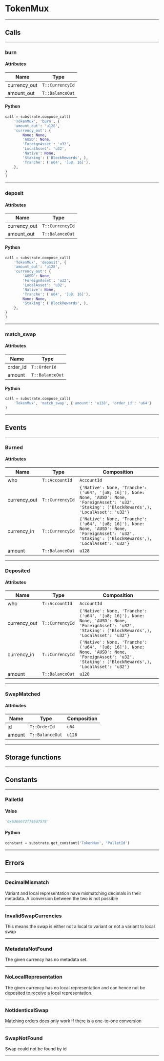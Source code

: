 
# TokenMux

---------
## Calls

---------
### burn
#### Attributes
| Name | Type |
| -------- | -------- | 
| currency_out | `T::CurrencyId` | 
| amount_out | `T::BalanceOut` | 

#### Python
```python
call = substrate.compose_call(
    'TokenMux', 'burn', {
    'amount_out': 'u128',
    'currency_out': {
        None: None,
        'AUSD': None,
        'ForeignAsset': 'u32',
        'LocalAsset': 'u32',
        'Native': None,
        'Staking': ('BlockRewards', ),
        'Tranche': ('u64', '[u8; 16]'),
    },
}
)
```

---------
### deposit
#### Attributes
| Name | Type |
| -------- | -------- | 
| currency_out | `T::CurrencyId` | 
| amount_out | `T::BalanceOut` | 

#### Python
```python
call = substrate.compose_call(
    'TokenMux', 'deposit', {
    'amount_out': 'u128',
    'currency_out': {
        'AUSD': None,
        'ForeignAsset': 'u32',
        'LocalAsset': 'u32',
        'Native': None,
        'Tranche': ('u64', '[u8; 16]'),
        None: None,
        'Staking': ('BlockRewards', ),
    },
}
)
```

---------
### match_swap
#### Attributes
| Name | Type |
| -------- | -------- | 
| order_id | `T::OrderId` | 
| amount | `T::BalanceOut` | 

#### Python
```python
call = substrate.compose_call(
    'TokenMux', 'match_swap', {'amount': 'u128', 'order_id': 'u64'}
)
```

---------
## Events

---------
### Burned
#### Attributes
| Name | Type | Composition
| -------- | -------- | -------- |
| who | `T::AccountId` | ```AccountId```
| currency_out | `T::CurrencyId` | ```{'Native': None, 'Tranche': ('u64', '[u8; 16]'), None: None, 'AUSD': None, 'ForeignAsset': 'u32', 'Staking': ('BlockRewards',), 'LocalAsset': 'u32'}```
| currency_in | `T::CurrencyId` | ```{'Native': None, 'Tranche': ('u64', '[u8; 16]'), None: None, 'AUSD': None, 'ForeignAsset': 'u32', 'Staking': ('BlockRewards',), 'LocalAsset': 'u32'}```
| amount | `T::BalanceOut` | ```u128```

---------
### Deposited
#### Attributes
| Name | Type | Composition
| -------- | -------- | -------- |
| who | `T::AccountId` | ```AccountId```
| currency_out | `T::CurrencyId` | ```{'Native': None, 'Tranche': ('u64', '[u8; 16]'), None: None, 'AUSD': None, 'ForeignAsset': 'u32', 'Staking': ('BlockRewards',), 'LocalAsset': 'u32'}```
| currency_in | `T::CurrencyId` | ```{'Native': None, 'Tranche': ('u64', '[u8; 16]'), None: None, 'AUSD': None, 'ForeignAsset': 'u32', 'Staking': ('BlockRewards',), 'LocalAsset': 'u32'}```
| amount | `T::BalanceOut` | ```u128```

---------
### SwapMatched
#### Attributes
| Name | Type | Composition
| -------- | -------- | -------- |
| id | `T::OrderId` | ```u64```
| amount | `T::BalanceOut` | ```u128```

---------
## Storage functions

---------
## Constants

---------
### PalletId
#### Value
```python
'0x6366672f746d7578'
```
#### Python
```python
constant = substrate.get_constant('TokenMux', 'PalletId')
```
---------
## Errors

---------
### DecimalMismatch
Variant and local representation have mismatching decimals in their
metadata. A conversion between the two is not possible

---------
### InvalidSwapCurrencies
This means the swap is either not a local to variant or not a
variant to local swap

---------
### MetadataNotFound
The given currency has no metadata set.

---------
### NoLocalRepresentation
The given currency has no local representation and can hence not be
deposited to receive a local representation.

---------
### NotIdenticalSwap
Matching orders does only work if there is a one-to-one conversion

---------
### SwapNotFound
Swap could not be found by id

---------